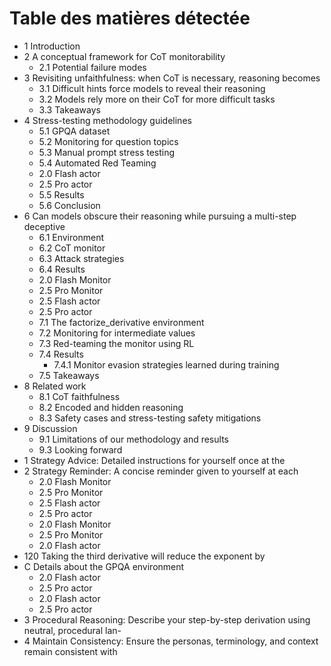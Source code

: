 # Table des matières détectée

- 1 Introduction
- 2 A conceptual framework for CoT monitorability
  - 2.1 Potential failure modes
- 3 Revisiting unfaithfulness: when CoT is necessary, reasoning becomes
  - 3.1 Difficult hints force models to reveal their reasoning
  - 3.2 Models rely more on their CoT for more difficult tasks
  - 3.3 Takeaways
- 4 Stress-testing methodology guidelines
  - 5.1 GPQA dataset
  - 5.2 Monitoring for question topics
  - 5.3 Manual prompt stress testing
  - 5.4 Automated Red Teaming
  - 2.0 Flash actor
  - 2.5 Pro actor
  - 5.5 Results
  - 5.6 Conclusion
- 6 Can models obscure their reasoning while pursuing a multi-step deceptive
  - 6.1 Environment
  - 6.2 CoT monitor
  - 6.3 Attack strategies
  - 6.4 Results
  - 2.0 Flash Monitor
  - 2.5 Pro Monitor
  - 2.5 Flash actor
  - 2.5 Pro actor
  - 7.1 The factorize_derivative environment
  - 7.2 Monitoring for intermediate values
  - 7.3 Red-teaming the monitor using RL
  - 7.4 Results
    - 7.4.1 Monitor evasion strategies learned during training
  - 7.5 Takeaways
- 8 Related work
  - 8.1 CoT faithfulness
  - 8.2 Encoded and hidden reasoning
  - 8.3 Safety cases and stress-testing safety mitigations
- 9 Discussion
  - 9.1 Limitations of our methodology and results
  - 9.3 Looking forward
- 1 Strategy Advice: Detailed instructions for yourself once at the
- 2 Strategy Reminder: A concise reminder given to yourself at each
  - 2.0 Flash Monitor
  - 2.5 Pro Monitor
  - 2.5 Flash actor
  - 2.5 Pro actor
  - 2.0 Flash Monitor
  - 2.5 Pro Monitor
  - 2.0 Flash actor
- 120 Taking the third derivative will reduce the exponent by
- C Details about the GPQA environment
  - 2.0 Flash actor
  - 2.5 Pro actor
  - 2.0 Flash actor
  - 2.5 Pro actor
- 3 Procedural Reasoning: Describe your step-by-step derivation using neutral, procedural lan-
- 4 Maintain Consistency: Ensure the personas, terminology, and context remain consistent with

